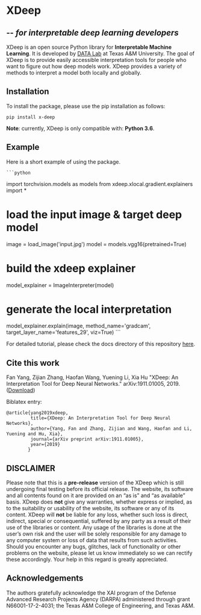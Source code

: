 # XDeep 
## -- *for interpretable deep learning developers*

XDeep is an open source Python library for **Interpretable Machine Learning**. It is developed by [DATA Lab](http://faculty.cs.tamu.edu/xiahu/index.html) at Texas A&M University. The goal of XDeep is to provide easily accessible interpretation tools for people who want to figure out how deep models work. XDeep provides a variety of methods to interpret a model both locally and globally.

## Installation

To install the package, please use the pip installation as follows:

    pip install x-deep

**Note**: currently, XDeep is only compatible with: **Python 3.6**.

## Example

Here is a short example of using the package.

    ```python
import torchvision.models as models
from xdeep.xlocal.gradient.explainers import *

# load the input image & target deep model
image = load_image('input.jpg')
model = models.vgg16(pretrained=True)

# build the xdeep explainer
model_explainer = ImageInterpreter(model)

# generate the local interpretation
model_explainer.explain(image, method_name='gradcam', target_layer_name='features_29', viz=True) 
    ```

For detailed tutorial, please check the docs directory of this repository [here](https://github.com/datamllab/xdeep/tree/master/docs).

## Cite this work

Fan Yang, Zijian Zhang, Haofan Wang, Yuening Li, Xia Hu "XDeep: An Interpretation Tool for Deep Neural Networks." arXiv:1911.01005, 2019. ([Download](https://arxiv.org/abs/1911.01005))

Biblatex entry:

    @article{yang2019xdeep,
             title={XDeep: An Interpretation Tool for Deep Neural Networks},
             author={Yang, Fan and Zhang, Zijian and Wang, Haofan and Li, Yuening and Hu, Xia},
             journal={arXiv preprint arXiv:1911.01005},
             year={2019}
            }

## DISCLAIMER

Please note that this is a **pre-release** version of the XDeep which is still undergoing final testing before its official release. The website, its software and all contents found on it are provided on an
“as is” and “as available” basis. XDeep does **not** give any warranties, whether express or implied, as to the suitability or usability of the website, its software or any of its content. XDeep will **not** be liable for any loss, whether such loss is direct, indirect, special or consequential, suffered by any party as a result of their use of the libraries or content. Any usage of the libraries is done at the user’s own risk and the user will be solely responsible for any damage to any computer system or loss of data that results from such activities. Should you encounter any bugs, glitches, lack of functionality or
other problems on the website, please let us know immediately so we
can rectify these accordingly. Your help in this regard is greatly appreciated. 

## Acknowledgements

The authors gratefully acknowledge the XAI program of the Defense Advanced Research Projects Agency (DARPA) administered through grant N66001-17-2-4031; the Texas A&M College of Engineering, and Texas A&M. 

